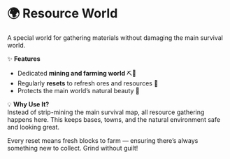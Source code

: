 # 🌍 Resource World  

A special world for gathering materials without damaging the main survival world.  

✨ **Features**  
- Dedicated **mining and farming world** ⛏️🌲  
- Regularly **resets** to refresh ores and resources 🔄  
- Protects the main world’s natural beauty 🌸  

💡 **Why Use It?**  
Instead of strip-mining the main survival map, all resource gathering happens here. This keeps bases, towns, and the natural environment safe and looking great.  

Every reset means fresh blocks to farm — ensuring there’s always something new to collect. Grind without guilt!  
